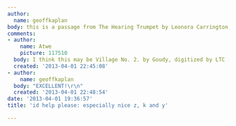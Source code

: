 ```yaml
---
author:
  name: geoffkaplan
body: this is a passage from The Hearing Trumpet by Leonora Carrington, in 1996.
comments:
- author:
    name: Atwe
    picture: 117510
  body: I think this may be Village No. 2. by Goudy, digitized by LTC [[http://www.myfonts.com/fonts/lanston/ltc-village-no-2/|Link]].
  created: '2013-04-01 22:45:08'
- author:
    name: geoffkaplan
  body: "EXCELLENT!\r\n"
  created: '2013-04-01 22:48:54'
date: '2013-04-01 19:36:57'
title: 'id help please: especially nice z, k and y'

---
```

